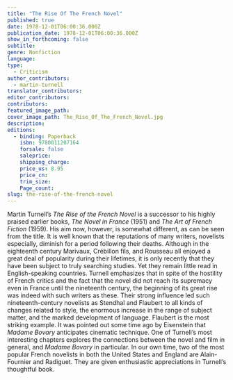 ```yaml
---
title: "The Rise Of The French Novel"
published: true
date: 1978-12-01T06:00:36.000Z
publication_date: 1978-12-01T06:00:36.000Z
show_in_forthcoming: false
subtitle:
genre: Nonfiction
language:
type:
  - Criticism
author_contributors:
  - martin-turnell
translator_contributors:
editor_contributors:
contributors:
featured_image_path:
cover_image_path: The_Rise_Of_The_French_Novel.jpg
description:
editions:
  - binding: Paperback
    isbn: 9780811207164
    forsale: false
    saleprice:
    shipping_charge:
    price_us: 8.95
    price_cn:
    trim_size:
    Page_count:
slug: the-rise-of-the-french-novel
---
```


Martin Turnell’s _The Rise of the French Novel_ is a successor to his highly praised earlier books, _The Novel in France_ (1951) and _The Art of French Fiction_ (1959). His aim now, however, is somewhat different, as can be seen from the title. It is well known that the reputations of many writers, novelists especially, diminish for a period following their deaths. Although in the eighteenth century Marivaux, Crébillon fils, and Rousseau all enjoyed a great deal of popularity during their lifetimes, it is only recently that they have been subject to truly searching studies. Yet they remain little read in English-speaking countries. Turnell emphasizes that in spite of the hostility of French critics and the fact that the novel did not reach its supremacy even in France until the nineteenth century, the beginning of its great rise was indeed with such writers as these. Their strong influence led such nineteenth-century novelists as Stendhal and Flaubert to all kinds of changes related to style, the enormous increase in the range of subject matter, and the marked development of language. Flaubert is the most striking example. It was pointed out some time ago by Eisenstein that _Madame Bovary_ anticipates cinematic technique. One of Turnell’s most interesting chapters explores the connections between the novel and film in general, and _Madame Bovary_ in particular. In our own time, two of the most popular French novelists in both the United States and England are Alain-Fournier and Radiguet. They are given enthusiastic appreciations in Turnell’s thoughtful book.

